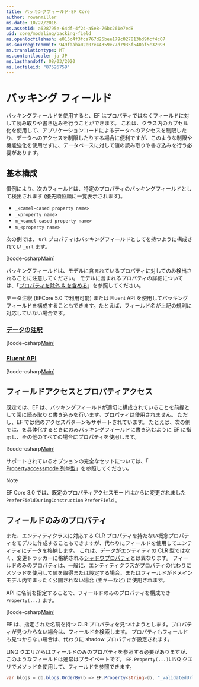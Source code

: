 ```yaml
---
title: バッキングフィールド-EF Core
author: rowanmiller
ms.date: 10/27/2016
ms.assetid: a628795e-64df-4f24-a5e8-76bc261e7ed8
uid: core/modeling/backing-field
ms.openlocfilehash: e015c4f3fca767d25bee179c027813bd9fcf4c07
ms.sourcegitcommit: 949faaba02e07e44359e77d7935f540af5c32093
ms.translationtype: MT
ms.contentlocale: ja-JP
ms.lasthandoff: 08/03/2020
ms.locfileid: "87526759"
---
```

# <a name="backing-fields"></a>バッキング フィールド

バッキングフィールドを使用すると、EF はプロパティではなくフィールドに対して読み取りや書き込みを行うことができます。 これは、クラス内のカプセル化を使用して、アプリケーションコードによるデータへのアクセスを制限したり、データへのアクセスを制限したりする場合に便利ですが、このような制限や機能強化を使用せずに、データベースに対して値の読み取りや書き込みを行う必要があります。

## <a name="basic-configuration"></a>基本構成

慣例により、次のフィールドは、特定のプロパティのバッキングフィールドとして検出されます (優先順位順に一覧表示されます)。 

* `_<camel-cased property name>`
* `_<property name>`
* `m_<camel-cased property name>`
* `m_<property name>`

次の例では、 `Url` プロパティはバッキングフィールドとしてを持つように構成されてい `_url` ます。

[!code-csharp[Main](../../../samples/core/Modeling/Conventions/BackingField.cs#Sample)]

バッキングフィールドは、モデルに含まれているプロパティに対してのみ検出されることに注意してください。 モデルに含まれるプロパティの詳細については、「[プロパティを除外 & を含める](included-properties.md)」を参照してください。

データ注釈 (EFCore 5.0 で利用可能) または Fluent API を使用してバッキングフィールドを構成することもできます。たとえば、フィールド名が上記の規則に対応していない場合です。

### <a name="data-annotations"></a>[データの注釈](#tab/data-annotations)

[!code-csharp[Main](../../../samples/core/Modeling/DataAnnotations/BackingField.cs?name=BackingField&highlight=7)]

### <a name="fluent-api"></a>[Fluent API](#tab/fluent-api)

[!code-csharp[Main](../../../samples/core/Modeling/FluentAPI/BackingField.cs?name=BackingField&highlight=5)]

## <a name="field-and-property-access"></a>フィールドアクセスとプロパティアクセス

既定では、EF は、バッキングフィールドが適切に構成されていることを前提として常に読み取りと書き込みを行います。プロパティは使用されません。 ただし、EF では他のアクセスパターンもサポートされています。 たとえば、次の例では、を具体化するときにのみバッキングフィールドに書き込むように EF に指示し、その他のすべての場合にプロパティを使用します。

[!code-csharp[Main](../../../samples/core/Modeling/FluentAPI/BackingFieldAccessMode.cs?name=BackingFieldAccessMode&highlight=6)]

サポートされているオプションの完全なセットについては、「 [Propertyaccessmode 列挙型](/dotnet/api/microsoft.entityframeworkcore.propertyaccessmode)」を参照してください。

> [!NOTE]
> EF Core 3.0 では、既定のプロパティアクセスモードはからに変更されました `PreferFieldDuringConstruction` `PreferField` 。

## <a name="field-only-properties"></a>フィールドのみのプロパティ

また、エンティティクラスに対応する CLR プロパティを持たない概念プロパティをモデルに作成することもできますが、代わりにフィールドを使用してエンティティにデータを格納します。 これは、データがエンティティの CLR 型ではなく、変更トラッカーに格納される[シャドウプロパティ](shadow-properties.md)とは異なります。 フィールドのみのプロパティは、一般に、エンティティクラスがプロパティの代わりにメソッドを使用して値を取得または設定する場合、またはフィールドがドメインモデル内でまったく公開されない場合 (主キーなど) に使用されます。

API に名前を指定することで、フィールドのみのプロパティを構成でき `Property(...)` ます。

[!code-csharp[Main](../../../samples/core/Modeling/FluentAPI/BackingFieldNoProperty.cs#Sample)]

EF は、指定された名前を持つ CLR プロパティを見つけようとします。プロパティが見つからない場合は、フィールドを検索します。 プロパティもフィールドも見つからない場合は、代わりに shadow プロパティが設定されます。

LINQ クエリからはフィールドのみのプロパティを参照する必要がありますが、このようなフィールドは通常はプライベートです。 `EF.Property(...)`LINQ クエリでメソッドを使用して、フィールドを参照できます。

``` csharp
var blogs = db.blogs.OrderBy(b => EF.Property<string>(b, "_validatedUrl"));
```

